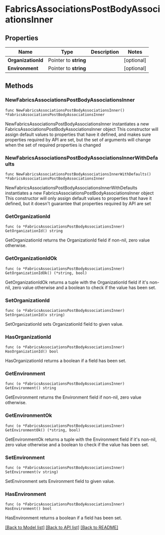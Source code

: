 # FabricsAssociationsPostBodyAssociationsInner

## Properties

Name | Type | Description | Notes
------------ | ------------- | ------------- | -------------
**OrganizationId** | Pointer to **string** |  | [optional] 
**Environment** | Pointer to **string** |  | [optional] 

## Methods

### NewFabricsAssociationsPostBodyAssociationsInner

`func NewFabricsAssociationsPostBodyAssociationsInner() *FabricsAssociationsPostBodyAssociationsInner`

NewFabricsAssociationsPostBodyAssociationsInner instantiates a new FabricsAssociationsPostBodyAssociationsInner object
This constructor will assign default values to properties that have it defined,
and makes sure properties required by API are set, but the set of arguments
will change when the set of required properties is changed

### NewFabricsAssociationsPostBodyAssociationsInnerWithDefaults

`func NewFabricsAssociationsPostBodyAssociationsInnerWithDefaults() *FabricsAssociationsPostBodyAssociationsInner`

NewFabricsAssociationsPostBodyAssociationsInnerWithDefaults instantiates a new FabricsAssociationsPostBodyAssociationsInner object
This constructor will only assign default values to properties that have it defined,
but it doesn't guarantee that properties required by API are set

### GetOrganizationId

`func (o *FabricsAssociationsPostBodyAssociationsInner) GetOrganizationId() string`

GetOrganizationId returns the OrganizationId field if non-nil, zero value otherwise.

### GetOrganizationIdOk

`func (o *FabricsAssociationsPostBodyAssociationsInner) GetOrganizationIdOk() (*string, bool)`

GetOrganizationIdOk returns a tuple with the OrganizationId field if it's non-nil, zero value otherwise
and a boolean to check if the value has been set.

### SetOrganizationId

`func (o *FabricsAssociationsPostBodyAssociationsInner) SetOrganizationId(v string)`

SetOrganizationId sets OrganizationId field to given value.

### HasOrganizationId

`func (o *FabricsAssociationsPostBodyAssociationsInner) HasOrganizationId() bool`

HasOrganizationId returns a boolean if a field has been set.

### GetEnvironment

`func (o *FabricsAssociationsPostBodyAssociationsInner) GetEnvironment() string`

GetEnvironment returns the Environment field if non-nil, zero value otherwise.

### GetEnvironmentOk

`func (o *FabricsAssociationsPostBodyAssociationsInner) GetEnvironmentOk() (*string, bool)`

GetEnvironmentOk returns a tuple with the Environment field if it's non-nil, zero value otherwise
and a boolean to check if the value has been set.

### SetEnvironment

`func (o *FabricsAssociationsPostBodyAssociationsInner) SetEnvironment(v string)`

SetEnvironment sets Environment field to given value.

### HasEnvironment

`func (o *FabricsAssociationsPostBodyAssociationsInner) HasEnvironment() bool`

HasEnvironment returns a boolean if a field has been set.


[[Back to Model list]](../README.md#documentation-for-models) [[Back to API list]](../README.md#documentation-for-api-endpoints) [[Back to README]](../README.md)


